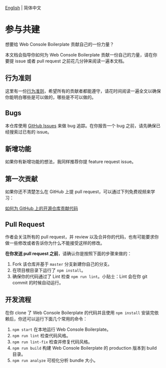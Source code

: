 [English](./CONTRIBUTING.md) | 简体中文

# 参与共建

想要给 Web Console Boilerplate 贡献自己的一份力量？

本文档会指导你如何为 Web Console Boilerplate 贡献一份自己的力量，请在你要提 issue 或者 pull request 之前花几分钟来阅读一遍本文档。

## 行为准则

这里有一份[行为准则](./CODE_OF_CONDUCT.md)，希望所有的贡献者都能遵守，请花时间阅读一遍全文以确保你能明白哪些是可以做的，哪些是不可以做的。

## Bugs

本仓库使用 [GitHub Issues](https://github.com/NicolasSchwarzer/web-console-boilerplate/issues) 来做 bug 追踪。在你报告一个 bug 之前，请先确保已经搜索过已有的 issue。

## 新增功能

如果你有新增功能的想法，我同样推荐你提 feature request issue。

## 第一次贡献

如果你还不清楚怎么在 GitHub 上提 pull request，可以通过下列免费视频来学习：

[如何为 GitHub 上的开源仓库贡献代码](https://egghead.io/courses/how-to-contribute-to-an-open-source-project-on-github)

## Pull Request

作者会关注所有的 pull request，并 review 以及合并你的代码，也有可能要求你做一些修改或者告诉你为什么不能接受这样的修改。

**在你发送 pull request 之前**，请确认你是按照下面的步骤来做的：

1. Fork 该仓库并基于 `master` 分支新建你自己的分支。
2. 在项目根目录下运行了 `npm install`。
3. 确保你的代码通过了 Lint 检查 `npm run lint`。小贴士：Lint 会在你 git commit 的时候自动运行。

## 开发流程

在你 clone 了 Web Console Boilerplate 的代码并且使用 `npm install` 安装完依赖后，你还可以运行下面几个常用的命令：

1. `npm start` 在本地运行 Web Console Boilerplate。
2. `npm run lint` 检查代码风格。
3. `npm run lint-fix` 检查并修复代码风格。
4. `npm run build` 构建 Web Console Boilerplate 的 production 版本到 build 目录。
5. `npm run analyze` 可视化分析 bundle 大小。
